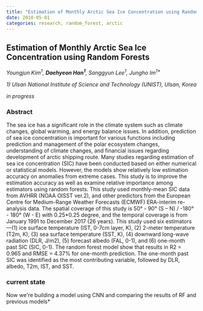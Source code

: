 ```yaml
---
title: "Estimation of Monthly Arctic Sea Ice Concentration using Random Forests"
date: 2018-05-01
categories: research, random_forest, arctic 
---
```

## Estimation of Monthly Arctic Sea Ice Concentration using Random Forests

*Youngjun Kim<sup>1</sup>, **Daehyeon Han<sup>1</sup>**, Sanggyun Lee<sup>1</sup>, Jungho Im<sup>1\*</sup>*

*1) Ulsan National Institute of Science and Technology (UNIST), Ulsan, Korea*

*in progress*


### Abstract
The sea ice has a significant role in the climate system such as climate changes, global warming, and energy balance issues. In addition, prediction of sea ice concentration is important for various functions including prediction and management of the polar ecosystem changes, understanding of climate changes, and financial issues regarding development of arctic shipping route. Many studies regarding estimation of sea ice concentration (SIC) have been conducted based on either numerical or statistical models. However, the models show relatively low estimation accuracy on anomalies from extreme cases. This study is to improve the estimation accuracy as well as examine relative importance among estimators using random forests. This study used monthly-mean SIC data from AVHRR (NOAA OISST ver.2), and other predictors from the European Centre for Medium-Range Weather Forecasts (ECMWF) ERA-interim re-analysis data. The spatial coverage of this study is 50° - 90° (S – N) / -180° - 180° (W - E) with 0.25*0.25 degree, and the temporal coverage is from January 1991 to December 2017 (26 years). This study used six estimators—(1) ice surface temperature (IST, 0-7cm layer, K), (2) 2-meter temperature (T2m, K), (3) sea surface temperature (SST, K), (4) downward long-wave radiation (DLR, J/m2), (5) forecast albedo (FAL, 0-1), and (6) one-month past SIC (SIC, 0-1). The random forest model show that results in R2 = 0.965 and RMSE = 4.37% for one-month prediction. The one-month past SIC was identified as the most contributing variable, followed by DLR, albedo, T2m, IST, and SST.


### current state 
Now we're building a model using CNN and comparing the results of RF and previous models*
